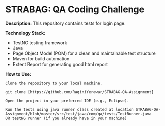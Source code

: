 # STRABAG: QA Coding Challenge

**Description:** 
This repository contains tests for login page.

**Technology Stack:**

- TestNG testing framework
- Java
- Page Object Model (POM) for a clean and maintainable test structure
- Maven for build automation
- Extent Report for generating good html report

**How to Use:**

    Clone the repository to your local machine.

    git clone [https://github.com/RaginiYerawar/STRABAG-QA-Assignment]

    Open the project in your preferred IDE (e.g., Eclipse).

    Run the tests using java runner class created at location STRABAG-QA-Assignment/blob/master/src/test/java/com/qa/tests/TestRunner.java
    OR testNG runner (if you already have in your machine)







    



